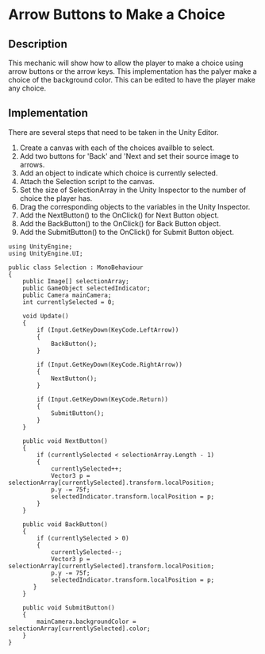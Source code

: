 # Arrow Buttons to Make a Choice

## Description
This mechanic will show how to allow the player to make a choice using arrow buttons or the arrow keys. This implementation has the palyer make a choice
of the background color. This can be edited to have the player make any choice.

## Implementation
There are several steps that need to be taken in the Unity Editor.

   1. Create a canvas with each of the choices availble to select.
   2. Add two buttons for 'Back' and 'Next and set their source image to arrows.
   3. Add an object to indicate which choice is currently selected.
   4. Attach the Selection script to the canvas.
   5. Set the size of SelectionArray in the Unity Inspector to the number of choice the player has.
   6. Drag the corresponding objects to the variables in the Unity Inspector.
   7. Add the NextButton() to the OnClick() for Next Button object.
   8. Add the BackButton() to the OnClick() for Back Button object.
   9. Add the SubmitButton() to the OnClick() for Submit Button object.
   

    using UnityEngine;
    using UnityEngine.UI;

    public class Selection : MonoBehaviour
    {
        public Image[] selectionArray;
        public GameObject selectedIndicator;
        public Camera mainCamera;
        int currentlySelected = 0;

        void Update()
        {
            if (Input.GetKeyDown(KeyCode.LeftArrow))
            {
                BackButton();
            }

            if (Input.GetKeyDown(KeyCode.RightArrow))
            {
                NextButton();
            }

            if (Input.GetKeyDown(KeyCode.Return))
            {
                SubmitButton();
            }
        }

        public void NextButton()
        {
            if (currentlySelected < selectionArray.Length - 1)
            {
                currentlySelected++;
                Vector3 p = selectionArray[currentlySelected].transform.localPosition;
                p.y -= 75f;
                selectedIndicator.transform.localPosition = p;
            }
        }

        public void BackButton()
        {
            if (currentlySelected > 0)
            {
                currentlySelected--;
                Vector3 p = selectionArray[currentlySelected].transform.localPosition;
                p.y -= 75f;
                selectedIndicator.transform.localPosition = p;
           }
        }

        public void SubmitButton()
        {
            mainCamera.backgroundColor = selectionArray[currentlySelected].color;
        }
    }
